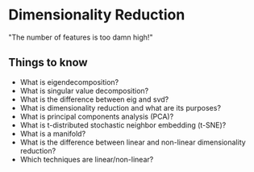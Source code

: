 # Dimensionality Reduction

"The number of features is too damn high!"

## Things to know

- What is eigendecomposition?
- What is singular value decomposition?
- What is the difference between eig and svd?
- What is dimensionality reduction and what are its purposes?
- What is principal components analysis (PCA)?
- What is t-distributed stochastic neighbor embedding (t-SNE)?
- What is a manifold?
- What is the difference between linear and non-linear dimensionality reduction?
- Which techniques are linear/non-linear?
